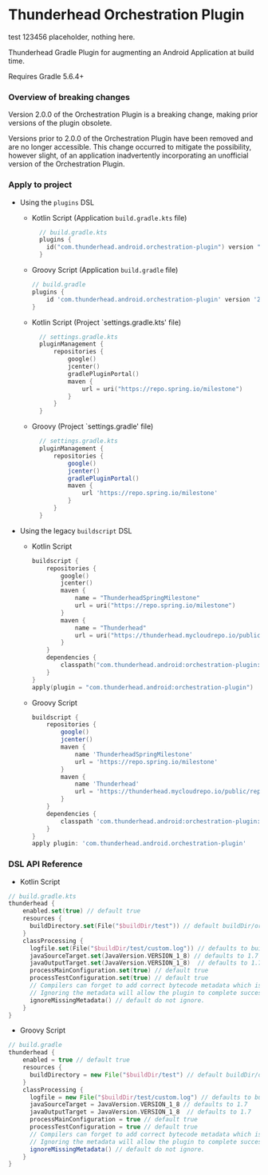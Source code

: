 # Thunderhead Orchestration Plugin

test 123456 placeholder, nothing here.

Thunderhead Gradle Plugin for augmenting an Android Application at build time.

Requires Gradle 5.6.4+

### Overview of breaking changes

Version 2.0.0 of the Orchestration Plugin is a breaking change, making prior versions of the plugin obsolete.

Versions prior to 2.0.0 of the Orchestration Plugin have been removed and are no longer accessible.
This change occurred to mitigate the possibility, however slight, of an application inadvertently incorporating an unofficial version of the Orchestration Plugin.

### Apply to project

- Using the `plugins` DSL
  - Kotlin Script (Application `build.gradle.kts` file)

    ```kotlin
      // build.gradle.kts
      plugins {
        id("com.thunderhead.android.orchestration-plugin") version "2.0.0-50k8-green"
      }
    ```

  - Groovy Script (Application `build.gradle` file)

    ```groovy
    // build.gradle
    plugins {
        id 'com.thunderhead.android.orchestration-plugin' version '2.0.0-50k8-green'
    }
    ```

  - Kotlin Script (Project `settings.gradle.kts' file)

    ```kotlin
      // settings.gradle.kts
      pluginManagement {
          repositories {
              google()
              jcenter()
              gradlePluginPortal()
              maven {
                  url = uri("https://repo.spring.io/milestone")
              }
          }
      }
    ```

  - Groovy (Project `settings.gradle' file)

    ```groovy
      // settings.gradle.kts
      pluginManagement {
          repositories {
              google()
              jcenter()
              gradlePluginPortal()
              maven {
                  url 'https://repo.spring.io/milestone'
              }
          }
      }
    ```
- Using the legacy `buildscript` DSL
  - Kotlin Script

    ```kotlin
    buildscript {
        repositories {
            google()
            jcenter()
            maven {
                name = "ThunderheadSpringMilestone"
                url = uri("https://repo.spring.io/milestone")
            }
            maven {
                name = "Thunderhead"
                url = uri("https://thunderhead.mycloudrepo.io/public/repositories/one-sdk-android")
            }
        }
        dependencies {
            classpath("com.thunderhead.android:orchestration-plugin:2.0.0-50k8-green")
        }
    }
    apply(plugin = "com.thunderhead.android:orchestration-plugin")
    ```

  - Groovy Script

    ```groovy
    buildscript {
        repositories {
            google()
            jcenter()
            maven {
                name 'ThunderheadSpringMilestone'
                url = 'https://repo.spring.io/milestone'
            }
            maven {
                name 'Thunderhead'
                url = 'https://thunderhead.mycloudrepo.io/public/repositories/one-sdk-android'
            }
        }
        dependencies {
            classpath 'com.thunderhead.android:orchestration-plugin:2.0.0-50k8-green'
        }
    }
    apply plugin: 'com.thunderhead.android.orchestration-plugin'
    ```

### DSL API Reference
  - Kotlin Script

```kotlin
// build.gradle.kts
thunderhead {
    enabled.set(true) // default true
    resources {
      buildDirectory.set(File("$buildDir/test")) // default buildDir/orchestration/resources
    }
    classProcessing {
      logfile.set(File("$buildDir/test/custom.log")) // defaults to buildDir/orchestration/classProccessorLog.log
      javaSourceTarget.set(JavaVersion.VERSION_1_8) // defaults to 1.7
      javaOutputTarget.set(JavaVersion.VERSION_1_8)  // defaults to 1.7
      processMainConfiguration.set(true) // default true
      processTestConfiguration.set(true) // default true
      // Compilers can forget to add correct bytecode metadata which is required for the orchestration plugin.
      // Ignoring the metadata will allow the plugin to complete successfully if there is a missing metadata issue.
      ignoreMissingMetadata() // default do not ignore.
    }
}
```

- Groovy Script
```groovy
// build.gradle
thunderhead {
    enabled = true // default true
    resources {
      buildDirectory = new File("$buildDir/test") // default buildDir/orchestration/resources
    }
    classProcessing {
      logfile = new File("$buildDir/test/custom.log") // defaults to buildDir/orchestration/classProcessorLog.log
      javaSourceTarget = JavaVersion.VERSION_1_8 // defaults to 1.7
      javaOutputTarget = JavaVersion.VERSION_1_8  // defaults to 1.7
      processMainConfiguration = true // default true
      processTestConfiguration = true // default true
      // Compilers can forget to add correct bytecode metadata which is required for the orchestration plugin.
      // Ignoring the metadata will allow the plugin to complete successfully if there is a missing metadata issue.
      ignoreMissingMetadata() // default do not ignore.
    }
}
```
